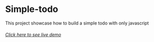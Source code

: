 # Simple-todo
This project showcase how to build a simple todo with only javascript
###### [Click here to see live demo](https://simple-todo-js.netlify.app/)
